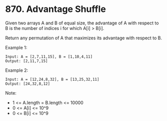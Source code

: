# 870. Advantage Shuffle

Given two arrays A and B of equal size, the advantage of A with respect to B is the number of indices i for which A[i] > B[i].

Return any permutation of A that maximizes its advantage with respect to B.

Example 1:
````
Input: A = [2,7,11,15], B = [1,10,4,11]
Output: [2,11,7,15]
````
Example 2:
````
Input: A = [12,24,8,32], B = [13,25,32,11]
Output: [24,32,8,12]
````

Note:

* 1 <= A.length = B.length <= 10000
* 0 <= A[i] <= 10^9
* 0 <= B[i] <= 10^9
